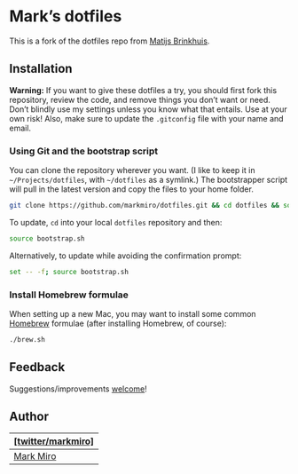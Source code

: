 # Mark’s dotfiles

This is a fork of the dotfiles repo from [Matijs Brinkhuis](https://github.com/mathiasbynens/dotfiles).

## Installation

**Warning:** If you want to give these dotfiles a try, you should first fork this repository, review the code, and remove things you don’t want or need. Don’t blindly use my settings unless you know what that entails. Use at your own risk! Also, make sure to update the `.gitconfig` file with your name and email.

### Using Git and the bootstrap script

You can clone the repository wherever you want. (I like to keep it in `~/Projects/dotfiles`, with `~/dotfiles` as a symlink.) The bootstrapper script will pull in the latest version and copy the files to your home folder.

```bash
git clone https://github.com/markmiro/dotfiles.git && cd dotfiles && source bootstrap.sh
```

To update, `cd` into your local `dotfiles` repository and then:

```bash
source bootstrap.sh
```

Alternatively, to update while avoiding the confirmation prompt:

```bash
set -- -f; source bootstrap.sh
```

### Install Homebrew formulae

When setting up a new Mac, you may want to install some common [Homebrew](https://brew.sh/) formulae (after installing Homebrew, of course):

```bash
./brew.sh
```

## Feedback

Suggestions/improvements
[welcome](https://github.com/markmiro/dotfiles/issues)!

## Author

| [[twitter/markmiro]](http://twitter.com/markmiro "Follow @markmiro on Twitter") |
|---|
| [Mark Miro](https://markmiro.com/) |
